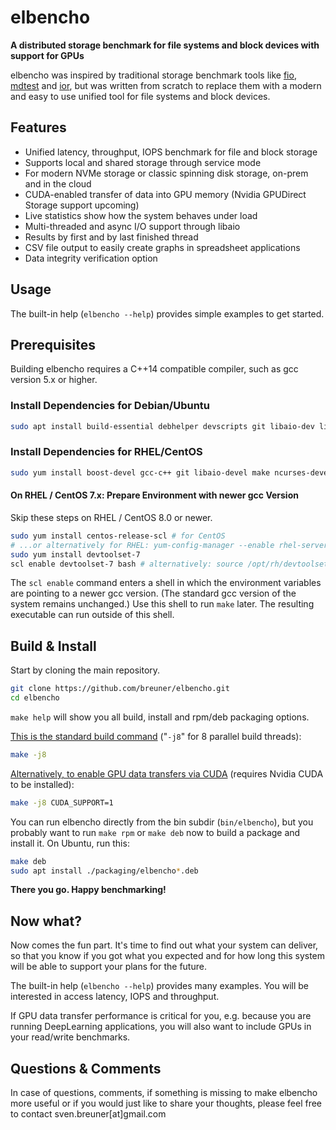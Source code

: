 # elbencho

**A distributed storage benchmark for file systems and block devices with support for GPUs**

elbencho was inspired by traditional storage benchmark tools like [fio](https://github.com/axboe/fio), [mdtest](https://github.com/hpc/ior) and [ior](https://github.com/hpc/ior), but was written from scratch to replace them with a modern and easy to use unified tool for file systems and block devices.

## Features

* Unified latency, throughput, IOPS benchmark for file and block storage
* Supports local and shared storage through service mode
* For modern NVMe storage or classic spinning disk storage, on-prem and in the cloud
* CUDA-enabled transfer of data into GPU memory (Nvidia GPUDirect Storage support upcoming)
* Live statistics show how the system behaves under load
* Multi-threaded and async I/O support through libaio
* Results by first and by last finished thread
* CSV file output to easily create graphs in spreadsheet applications
* Data integrity verification option

## Usage

The built-in help (`elbencho --help`) provides simple examples to get started.

## Prerequisites

Building elbencho requires a C++14 compatible compiler, such as gcc version 5.x or higher.

### Install Dependencies for Debian/Ubuntu

```bash
sudo apt install build-essential debhelper devscripts git libaio-dev libboost-filesystem-dev libboost-program-options-dev libboost-thread-dev libncurses-dev libnuma-dev lintian
```

### Install Dependencies for RHEL/CentOS 

```bash
sudo yum install boost-devel gcc-c++ git libaio-devel make ncurses-devel numactl-devel rpm-build
```

#### On RHEL / CentOS 7.x: Prepare Environment with newer gcc Version

Skip these steps on RHEL / CentOS 8.0 or newer.

```bash
sudo yum install centos-release-scl # for CentOS
# ...or alternatively for RHEL: yum-config-manager --enable rhel-server-rhscl-7-rpms
sudo yum install devtoolset-7
scl enable devtoolset-7 bash # alternatively: source /opt/rh/devtoolset-7/enable
```

The `scl enable` command enters a shell in which the environment variables are pointing to a newer gcc version. (The standard gcc version of the system remains unchanged.) Use this shell to run `make` later. The resulting executable can run outside of this shell.

## Build & Install

Start by cloning the main repository.

```bash
git clone https://github.com/breuner/elbencho.git
cd elbencho
```

`make help` will show you all build, install and rpm/deb packaging options.

<u>This is the standard build command</u> ("`-j8`" for 8 parallel build threads):

```bash
make -j8
```

<u>Alternatively, to enable GPU data transfers via CUDA</u> (requires Nvidia CUDA to be installed):

```bash
make -j8 CUDA_SUPPORT=1
```

You can run elbencho directly from the bin subdir (`bin/elbencho`), but you probably want to run `make rpm` or `make deb` now to build a package and install it. On Ubuntu, run this:

```bash
make deb
sudo apt install ./packaging/elbencho*.deb
```

**There you go. Happy benchmarking!**

## Now what?

Now comes the fun part. It's time to find out what your system can deliver, so that you know if you got what you expected and for how long this system will be able to support your plans for the future.

The built-in help (`elbencho --help`) provides many examples. You will be interested in access latency, IOPS and throughput.

If GPU data transfer performance is critical for you, e.g. because you are running DeepLearning applications, you will also want to include GPUs in your read/write benchmarks.

## Questions & Comments

In case of questions, comments, if something is missing to make elbencho more useful or if you would just like to share your thoughts, please feel free to contact sven.breuner[at]gmail.com
